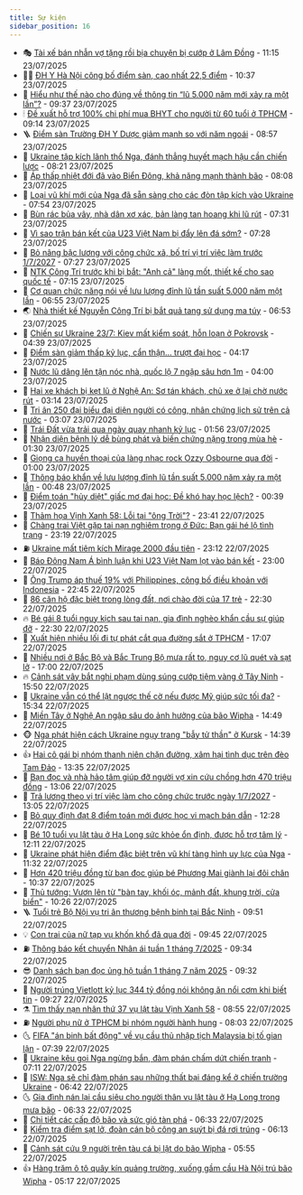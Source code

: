 ```yaml
---
title: Sự kiện
sidebar_position: 16
---
```


<!-- dantri-su-kien:START -->
- 🎭 [Tài xế bán nhẫn vợ tặng rồi bịa chuyện bị cướp ở Lâm Đồng](https://dantri.com.vn/phap-luat/tai-xe-ban-nhan-vo-tang-roi-bia-chuyen-bi-cuop-o-lam-dong-20250723155710164.htm) - 11:15 23/07/2025
- 👨‍🏫 [ĐH Y Hà Nội công bố điểm sàn, cao nhất 22,5 điểm](https://dantri.com.vn/giao-duc/dh-y-ha-noi-cong-bo-diem-san-cao-nhat-225-diem-20250722164206679.htm) - 10:37 23/07/2025
- 🌮 [Hiểu như thế nào cho đúng về thông tin “lũ 5.000 năm mới xảy ra một lần”?](https://dantri.com.vn/xa-hoi/hieu-nhu-the-nao-cho-dung-ve-thong-tin-lu-5000-nam-moi-xay-ra-mot-lan-20250723155550398.htm) - 09:37 23/07/2025
- 🕯 [Đề xuất hỗ trợ 100% chi phí mua BHYT cho người từ 60 tuổi ở TPHCM](https://dantri.com.vn/lao-dong-viec-lam/de-xuat-ho-tro-100-chi-phi-mua-bhyt-cho-nguoi-tu-60-tuoi-o-tphcm-20250723161100784.htm) - 09:14 23/07/2025
- 🪜 [Điểm sàn Trường ĐH Y Dược giảm mạnh so với năm ngoái](https://dantri.com.vn/giao-duc/diem-san-truong-dh-y-duoc-giam-manh-so-voi-nam-ngoai-20250723155221064.htm) - 08:57 23/07/2025
- 🐘 [Ukraine tập kích lãnh thổ Nga, đánh thẳng huyết mạch hậu cần chiến lược](https://dantri.com.vn/the-gioi/ukraine-tap-kich-lanh-tho-nga-danh-thang-huyet-mach-hau-can-chien-luoc-20250723144425592.htm) - 08:21 23/07/2025
- 🤔 [Áp thấp nhiệt đới đã vào Biển Đông, khả năng mạnh thành bão](https://dantri.com.vn/xa-hoi/ap-thap-nhiet-doi-da-vao-bien-dong-kha-nang-manh-thanh-bao-20250723145856010.htm) - 08:08 23/07/2025
- 🧠 [Loại vũ khí mới của Nga đã sẵn sàng cho các đòn tập kích vào Ukraine](https://dantri.com.vn/the-gioi/loai-vu-khi-moi-cua-nga-da-san-sang-cho-cac-don-tap-kich-vao-ukraine-20250723115912757.htm) - 07:54 23/07/2025
- 📝 [Bùn rác bủa vây, nhà dân xơ xác, bản làng tan hoang khi lũ rút](https://dantri.com.vn/xa-hoi/bun-rac-bua-vay-nha-dan-xo-xac-ban-lang-tan-hoang-khi-lu-rut-20250723133311764.htm) - 07:31 23/07/2025
- 🦏 [Vì sao trận bán kết của U23 Việt Nam bị đẩy lên đá sớm?](https://dantri.com.vn/the-thao/vi-sao-tran-ban-ket-cua-u23-viet-nam-bi-day-len-da-som-20250723102919133.htm) - 07:28 23/07/2025
- 🥰 [Bỏ nâng bậc lương với công chức xã, bố trí vị trí việc làm trước 1/7/2027](https://dantri.com.vn/noi-vu/bo-nang-bac-luong-voi-cong-chuc-xa-bo-tri-vi-tri-viec-lam-truoc-172027-20250722213744982.htm) - 07:27 23/07/2025
- 🤗 [NTK Công Trí trước khi bị bắt: &quot;Anh cả&quot; làng mốt, thiết kế cho sao quốc tế](https://dantri.com.vn/giai-tri/ntk-cong-tri-truoc-khi-bi-bat-anh-ca-lang-mot-thiet-ke-cho-sao-quoc-te-20250709144327627.htm) - 07:15 23/07/2025
- 🌈 [Cơ quan chức năng nói về lưu lượng đỉnh lũ tần suất 5.000 năm một lần](https://dantri.com.vn/xa-hoi/co-quan-chuc-nang-noi-ve-luu-luong-dinh-lu-tan-suat-5000-nam-mot-lan-20250723123639269.htm) - 06:55 23/07/2025
- 🌏 [Nhà thiết kế Nguyễn Công Trí bị bắt quả tang sử dụng ma túy](https://dantri.com.vn/phap-luat/nha-thiet-ke-nguyen-cong-tri-bi-bat-qua-tang-su-dung-ma-tuy-20250723135104321.htm) - 06:53 23/07/2025
- 💄 [Chiến sự Ukraine 23/7: Kiev mất kiểm soát, hỗn loạn ở Pokrovsk](https://dantri.com.vn/the-gioi/chien-su-ukraine-237-kiev-mat-kiem-soat-hon-loan-o-pokrovsk-20250723101739075.htm) - 04:39 23/07/2025
- 👺 [Điểm sàn giảm thấp kỷ lục, cẩn thận… trượt đại học](https://dantri.com.vn/giao-duc/diem-san-giam-thap-ky-luc-can-than-truot-dai-hoc-20250723111145814.htm) - 04:17 23/07/2025
- 👹 [Nước lũ dâng lên tận nóc nhà, quốc lộ 7 ngập sâu hơn 1m](https://dantri.com.vn/xa-hoi/nuoc-lu-dang-len-tan-noc-nha-quoc-lo-7-ngap-sau-hon-1m-20250723093359752.htm) - 04:00 23/07/2025
- 🌊 [Hai xe khách bị kẹt lũ ở Nghệ An: Sơ tán khách, chủ xe ở lại chờ nước rút](https://dantri.com.vn/doi-song/hai-xe-khach-bi-ket-lu-o-nghe-an-so-tan-khach-chu-xe-o-lai-cho-nuoc-rut-20250723095751788.htm) - 03:14 23/07/2025
- 🤠 [Tri ân 250 đại biểu đại diện người có công, nhân chứng lịch sử trên cả nước](https://dantri.com.vn/noi-vu/tri-an-250-dai-bieu-dai-dien-nguoi-co-cong-nhan-chung-lich-su-tren-ca-nuoc-20250723092729090.htm) - 03:07 23/07/2025
- 🎊 [Trái Đất vừa trải qua ngày quay nhanh kỷ lục](https://dantri.com.vn/khoa-hoc/trai-dat-vua-trai-qua-ngay-quay-nhanh-ky-luc-20250722084858440.htm) - 01:56 23/07/2025
- 🐘 [Nhận diện bệnh lý dễ bùng phát và biến chứng nặng trong mùa hè](https://dantri.com.vn/suc-khoe/nhan-dien-benh-ly-de-bung-phat-va-bien-chung-nang-trong-mua-he-20250721155044680.htm) - 01:30 23/07/2025
- 💂 [Giọng ca huyền thoại của làng nhạc rock Ozzy Osbourne qua đời](https://dantri.com.vn/giai-tri/giong-ca-huyen-thoai-cua-lang-nhac-rock-ozzy-osbourne-qua-doi-20250723075519198.htm) - 01:00 23/07/2025
- 👹 [Thông báo khẩn về lưu lượng đỉnh lũ tần suất 5.000 năm xảy ra một lần](https://dantri.com.vn/xa-hoi/thong-bao-khan-ve-luu-luong-dinh-lu-tan-suat-5000-nam-xay-ra-mot-lan-20250723065248597.htm) - 00:48 23/07/2025
- 🦒 [Điểm toán &quot;hủy diệt&quot; giấc mơ đại học: Đề khó hay học lệch?](https://dantri.com.vn/giao-duc/diem-toan-huy-diet-giac-mo-dai-hoc-de-kho-hay-hoc-lech-20250723071925122.htm) - 00:39 23/07/2025
- 🗽 [Thảm họa Vịnh Xanh 58: Lỗi tại &quot;ông Trời&quot;?](https://dantri.com.vn/xa-hoi/tham-hoa-vinh-xanh-58-loi-tai-ong-troi-20250723004057026.htm) - 23:41 22/07/2025
- 💄 [Chàng trai Việt gặp tai nạn nghiêm trọng ở Đức: Bạn gái hé lộ tình trạng](https://dantri.com.vn/doi-song/chang-trai-viet-gap-tai-nan-nghiem-trong-o-duc-ban-gai-he-lo-tinh-trang-20250723055600802.htm) - 23:19 22/07/2025
- ⛽️ [Ukraine mất tiêm kích Mirage 2000 đầu tiên](https://dantri.com.vn/the-gioi/ukraine-mat-tiem-kich-mirage-2000-dau-tien-20250723060609227.htm) - 23:12 22/07/2025
- 🥷 [Báo Đông Nam Á bình luận khi U23 Việt Nam lọt vào bán kết](https://dantri.com.vn/the-thao/bao-dong-nam-a-binh-luan-khi-u23-viet-nam-lot-vao-ban-ket-20250723002142727.htm) - 23:00 22/07/2025
- 🤖 [Ông Trump áp thuế 19% với Philippines, công bố điều khoản với Indonesia](https://dantri.com.vn/the-gioi/ong-trump-ap-thue-19-voi-philippines-cong-bo-dieu-khoan-voi-indonesia-20250723053058518.htm) - 22:45 22/07/2025
- 🌊 [86 căn hộ đặc biệt trong lòng đất, nơi chào đời của 17 trẻ](https://dantri.com.vn/xa-hoi/86-can-ho-dac-biet-trong-long-dat-noi-chao-doi-cua-17-tre-20250722174943113.htm) - 22:30 22/07/2025
- 🔥 [Bé gái 8 tuổi nguy kịch sau tai nạn, gia đình nghèo khẩn cầu sự giúp đỡ](https://dantri.com.vn/tam-long-nhan-ai/be-gai-8-tuoi-nguy-kich-sau-tai-nan-gia-dinh-ngheo-khan-cau-su-giup-do-20250720160506234.htm) - 22:30 22/07/2025
- 🦏 [Xuất hiện nhiều lối đi tự phát cắt qua đường sắt ở TPHCM](https://dantri.com.vn/xa-hoi/xuat-hien-nhieu-loi-di-tu-phat-cat-qua-duong-sat-o-tphcm-20250722222715773.htm) - 17:07 22/07/2025
- 🐘 [Nhiều nơi ở Bắc Bộ và Bắc Trung Bộ mưa rất to, nguy cơ lũ quét và sạt lở](https://dantri.com.vn/xa-hoi/nhieu-noi-o-bac-bo-va-bac-trung-bo-mua-rat-to-nguy-co-lu-quet-va-sat-lo-20250722222755982.htm) - 17:00 22/07/2025
- 🔥 [Cảnh sát vây bắt nghi phạm dùng súng cướp tiệm vàng ở Tây Ninh](https://dantri.com.vn/phap-luat/canh-sat-vay-bat-nghi-pham-dung-sung-cuop-tiem-vang-o-tay-ninh-20250722224118140.htm) - 15:50 22/07/2025
- 💼 [Ukraine vẫn có thể lật ngược thế cờ nếu được Mỹ giúp sức tối đa?](https://dantri.com.vn/the-gioi/ukraine-van-co-the-lat-nguoc-the-co-neu-duoc-my-giup-suc-toi-da-20250722060629906.htm) - 15:34 22/07/2025
- 🚀 [Miền Tây ở Nghệ An ngập sâu do ảnh hưởng của bão Wipha](https://dantri.com.vn/xa-hoi/mien-tay-o-nghe-an-ngap-sau-do-anh-huong-cua-bao-wipha-20250722202401674.htm) - 14:49 22/07/2025
- 🐵 [Nga phát hiện cách Ukraine ngụy trang &quot;bẫy tử thần&quot; ở Kursk](https://dantri.com.vn/the-gioi/nga-phat-hien-cach-ukraine-nguy-trang-bay-tu-than-o-kursk-20250722212325930.htm) - 14:39 22/07/2025
- 👍 [Hai cô gái bị nhóm thanh niên chặn đường, xâm hại tình dục trên đèo Tam Đảo](https://dantri.com.vn/phap-luat/hai-co-gai-bi-nhom-thanh-nien-chan-duong-xam-hai-tinh-duc-tren-deo-tam-dao-20250722203128171.htm) - 13:35 22/07/2025
- 🚦 [Bạn đọc và nhà hảo tâm giúp đỡ người vợ xin cứu chồng hơn 470 triệu đồng](https://dantri.com.vn/tam-long-nhan-ai/ban-doc-va-nha-hao-tam-giup-do-nguoi-vo-xin-cuu-chong-hon-470-trieu-dong-20250722160414330.htm) - 13:06 22/07/2025
- 🥸 [Trả lương theo vị trí việc làm cho công chức trước ngày 1/7/2027](https://dantri.com.vn/xa-hoi/tra-luong-theo-vi-tri-viec-lam-cho-cong-chuc-truoc-ngay-172027-20250722191958017.htm) - 13:05 22/07/2025
- 🥷 [Bỏ quy định đạt 8 điểm toán mới được học vi mạch bán dẫn](https://dantri.com.vn/giao-duc/bo-quy-dinh-dat-8-diem-toan-moi-duoc-hoc-vi-mach-ban-dan-20250722192729304.htm) - 12:28 22/07/2025
- 🤡 [Bé 10 tuổi vụ lật tàu ở Hạ Long sức khỏe ổn định, được hỗ trợ tâm lý](https://dantri.com.vn/suc-khoe/be-10-tuoi-vu-lat-tau-o-ha-long-suc-khoe-on-dinh-duoc-ho-tro-tam-ly-20250722191111377.htm) - 12:11 22/07/2025
- 🥳 [Ukraine phát hiện điểm đặc biệt trên vũ khí tàng hình uy lực của Nga](https://dantri.com.vn/the-gioi/ukraine-phat-hien-diem-dac-biet-tren-vu-khi-tang-hinh-uy-luc-cua-nga-20250722174409965.htm) - 11:32 22/07/2025
- 🤩 [Hơn 420 triệu đồng từ bạn đọc giúp bé Phương Mai giành lại đôi chân](https://dantri.com.vn/tam-long-nhan-ai/hon-420-trieu-dong-tu-ban-doc-giup-be-phuong-mai-gianh-lai-doi-chan-20250722144137159.htm) - 10:37 22/07/2025
- 🎡 [Thủ tướng: Vươn lên từ &quot;bàn tay, khối óc, mảnh đất, khung trời, cửa biển&quot;](https://dantri.com.vn/kinh-doanh/thu-tuong-vuon-len-tu-ban-tay-khoi-oc-manh-dat-khung-troi-cua-bien-20250722165737039.htm) - 10:26 22/07/2025
- 🪜 [Tuổi trẻ Bộ Nội vụ tri ân thương bệnh binh tại Bắc Ninh](https://dantri.com.vn/tam-long-nhan-ai/tuoi-tre-bo-noi-vu-tri-an-thuong-benh-binh-tai-bac-ninh-20250722144529592.htm) - 09:51 22/07/2025
- 💡 [Con trai của nữ tạp vụ khốn khổ đã qua đời](https://dantri.com.vn/tam-long-nhan-ai/con-trai-cua-nu-tap-vu-khon-kho-da-qua-doi-20250722133650937.htm) - 09:45 22/07/2025
- ⛽️ [Thông báo kết chuyển Nhân ái tuần 1 tháng 7/2025](https://dantri.com.vn/tam-long-nhan-ai/thong-bao-ket-chuyen-nhan-ai-tuan-1-thang-72025-20250722135635218.htm) - 09:34 22/07/2025
- 😎 [Danh sách bạn đọc ủng hộ tuần 1 tháng 7 năm 2025](https://dantri.com.vn/tam-long-nhan-ai/danh-sach-ban-doc-ung-ho-tuan-1-thang-7-nam-2025-20250722135209909.htm) - 09:32 22/07/2025
- 🗽 [Người trúng Vietlott kỷ lục 344 tỷ đồng nói không ăn nổi cơm khi biết tin](https://dantri.com.vn/kinh-doanh/nguoi-trung-vietlott-ky-luc-344-ty-dong-noi-khong-an-noi-com-khi-biet-tin-20250722161726544.htm) - 09:27 22/07/2025
- ⚗️ [Tìm thấy nạn nhân thứ 37 vụ lật tàu Vịnh Xanh 58](https://dantri.com.vn/xa-hoi/tim-thay-nan-nhan-thu-37-vu-lat-tau-vinh-xanh-58-20250722151015916.htm) - 08:55 22/07/2025
- ⛽️ [Người phụ nữ ở TPHCM bị nhóm người hành hung](https://dantri.com.vn/phap-luat/nguoi-phu-nu-o-tphcm-bi-nhom-nguoi-hanh-hung-20250722144528689.htm) - 08:03 22/07/2025
- 🌜 [FIFA &quot;án binh bất động&quot; về vụ cầu thủ nhập tịch Malaysia bị tố gian lận](https://dantri.com.vn/the-thao/fifa-an-binh-bat-dong-ve-vu-cau-thu-nhap-tich-malaysia-bi-to-gian-lan-20250722134045997.htm) - 07:39 22/07/2025
- 🦩 [Ukraine kêu gọi Nga ngừng bắn, đàm phán chấm dứt chiến tranh](https://dantri.com.vn/the-gioi/ukraine-keu-goi-nga-ngung-ban-dam-phan-cham-dut-chien-tranh-20250722140735419.htm) - 07:11 22/07/2025
- 🦒 [ISW: Nga sẽ chỉ đàm phán sau những thất bại đáng kể ở chiến trường Ukraine](https://dantri.com.vn/the-gioi/isw-nga-se-chi-dam-phan-sau-nhung-that-bai-dang-ke-o-chien-truong-ukraine-20250722114613004.htm) - 06:42 22/07/2025
- 🌜 [Gia đình nán lại cầu siêu cho người thân vụ lật tàu ở Hạ Long trong mưa bão](https://dantri.com.vn/doi-song/gia-dinh-nan-lai-cau-sieu-cho-nguoi-than-vu-lat-tau-o-ha-long-trong-mua-bao-20250722122706785.htm) - 06:33 22/07/2025
- 🐎 [Chi tiết các cấp độ bão và sức gió tàn phá](https://dantri.com.vn/xa-hoi/chi-tiet-cac-cap-do-bao-va-suc-gio-tan-pha-20250722123305045.htm) - 06:33 22/07/2025
- 🌋 [Kiểm tra điểm sạt lở, đoàn cán bộ công an suýt bị đá rơi trúng](https://dantri.com.vn/xa-hoi/kiem-tra-diem-sat-lo-doan-can-bo-cong-an-suyt-bi-da-roi-trung-20250722123950912.htm) - 06:13 22/07/2025
- 🧰 [Cảnh sát cứu 9 người trên tàu cá bị lật do bão Wipha](https://dantri.com.vn/xa-hoi/canh-sat-cuu-9-nguoi-tren-tau-ca-bi-lat-do-bao-wipha-20250722123634854.htm) - 05:55 22/07/2025
- 👍 [Hàng trăm ô tô quây kín quảng trường, xuống gầm cầu Hà Nội trú bão Wipha](https://dantri.com.vn/doi-song/hang-tram-o-to-quay-kin-quang-truong-xuong-gam-cau-ha-noi-tru-bao-wipha-20250722115322195.htm) - 05:17 22/07/2025<!-- dantri-su-kien:END -->
